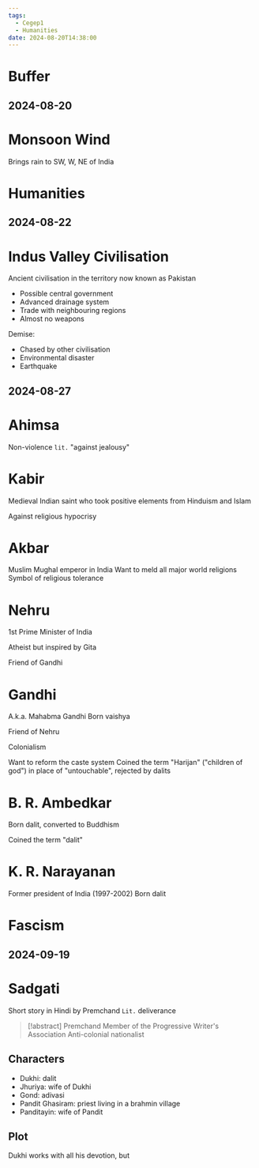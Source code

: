 ```yaml
---
tags:
  - Cegep1
  - Humanities
date: 2024-08-20T14:38:00
---
```


# Buffer

## 2024-08-20

# Monsoon Wind

Brings rain to SW, W, NE of India

# Humanities





## 2024-08-22

# Indus Valley Civilisation

Ancient civilisation in the territory now known as Pakistan

- Possible central government
- Advanced drainage system
- Trade with neighbouring regions
- Almost no weapons

Demise:

- Chased by other civilisation
- Environmental disaster
- Earthquake

## 2024-08-27

# Ahimsa

Non-violence
`lit.` "against jealousy"

# Kabir

Medieval Indian saint who took positive elements from Hinduism and Islam

Against religious hypocrisy

# Akbar

Muslim Mughal emperor in India
Want to meld all major world religions
Symbol of religious tolerance

# Nehru

1st Prime Minister of India

Atheist but inspired by Gita

Friend of Gandhi

# Gandhi

A.k.a. Mahabma Gandhi
Born vaishya

Friend of Nehru

Colonialism

Want to reform the caste system
Coined the term "Harijan" ("children of god") in place of "untouchable", rejected by dalits

# B. R. Ambedkar

Born dalit, converted to Buddhism

Coined the term "dalit"

# K. R. Narayanan

Former president of India (1997-2002)
Born dalit

# Fascism

## 2024-09-19

# Sadgati

Short story in Hindi by Premchand
`Lit.` deliverance

> [!abstract] Premchand
> Member of the Progressive Writer's Association
> Anti-colonial nationalist

## Characters

- Dukhi: dalit
- Jhuriya: wife of Dukhi
- Gond: adivasi
- Pandit Ghasiram: priest living in a brahmin village
- Panditayin: wife of Pandit

## Plot

Dukhi works with all his devotion, but 